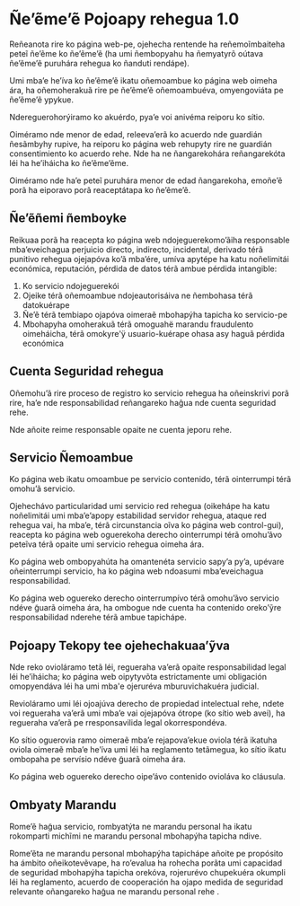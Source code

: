 # Ñe’ẽme’ẽ Pojoapy rehegua 1.0

Reñeanota rire ko página web-pe, ojehecha rentende ha reñemoĩmbaiteha peteĩ ñe’ẽme ko ñe’ẽme’ẽ (ha umi ñembopyahu ha ñemyatyrõ oútava ñe’ẽme’ẽ puruhára rehegua ko ñanduti rendápe).

Umi mba’e he’íva ko ñe’ẽme’ẽ ikatu oñemoambue ko página web oimeha ára, ha oñemoherakuã rire pe ñe’ẽme’ẽ oñemoambuéva, omyengoviáta pe ñe’ẽme’ẽ ypykue.

Ndereguerohorýiramo ko akuérdo, pyaʼe voi anivéma reiporu ko sítio.

Oiméramo nde menor de edad, releeva’erã ko acuerdo nde guardián ñesãmbyhy rupive, ha reiporu ko página web rehupyty rire ne guardián consentimiento ko acuerdo rehe. Nde ha ne ñangarekohára reñangarekóta léi ha he’iháicha ko ñe’ẽme’ẽme.

Oiméramo nde ha’e peteĩ puruhára menor de edad ñangarekoha, emoñe’ẽ porã ha eiporavo porã reaceptátapa ko ñe’ẽme’ẽ.

## Ñe’ẽñemi ñemboyke

Reikuaa porã ha reacepta ko página web ndojeguerekomo’ãiha responsable mba’eveichagua perjuicio directo, indirecto, incidental, derivado térã punitivo rehegua ojejapóva ko’ã mba’ére, umíva apytépe ha katu noñelimitái económica, reputación, pérdida de datos térã ambue pérdida intangible:

1. Ko servicio ndojeguerekói
1. Ojeike térã oñemoambue ndojeautorisáiva ne ñembohasa térã datokuérape
1. Ñe’ẽ térã tembiapo ojapóva oimeraẽ mbohapýha tapicha ko servicio-pe
1. Mbohapyha omoherakuã térã omoguahë marandu fraudulento oimeháicha, térã omokyre'ÿ usuario-kuérape ohasa asy haguã pérdida económica

## Cuenta Seguridad rehegua

Oñemohu’ã rire proceso de registro ko servicio rehegua ha oñeinskrivi porã rire, ha’e nde responsabilidad reñangareko haĝua nde cuenta seguridad rehe.

Nde añoite reime responsable opaite ne cuenta jeporu rehe.

## Servicio Ñemoambue

Ko página web ikatu omoambue pe servicio contenido, térã ointerrumpi térã omohu’ã servicio.

Ojehechávo particularidad umi servicio red rehegua (oikehápe ha katu noñelimitái umi mba’e’apopy estabilidad servidor rehegua, ataque red rehegua vai, ha mba’e, térã circunstancia oĩva ko página web control-gui), reacepta ko página web oguerekoha derecho ointerrumpi térã omohu’ãvo peteĩva térã opaite umi servicio rehegua oimeha ára.

Ko página web ombopyahúta ha omantenéta servicio sapy’a py’a, upévare oñeinterrumpi servicio, ha ko página web ndoasumi mba’eveichagua responsabilidad.

Ko página web oguereko derecho ointerrumpívo térã omohu’ãvo servicio ndéve g̃uarã oimeha ára, ha ombogue nde cuenta ha contenido oreko’ỹre responsabilidad nderehe térã ambue tapichápe.

## Pojoapy Tekopy tee ojehechakuaa’ỹva

Nde reko ovioláramo tetã léi, regueraha va’erã opaite responsabilidad legal léi he’iháicha; ko página web oipytyvõta estrictamente umi obligación omopyendáva léi ha umi mba'e ojeruréva mburuvichakuéra judicial.

Revioláramo umi léi ojoajúva derecho de propiedad intelectual rehe, ndete voi regueraha vaʼerã umi mbaʼe vai ojejapóva ótrope (ko sítio web avei), ha regueraha vaʼerã pe rresponsavilida legal okorrespondéva.

Ko sítio oguerovia ramo oimeraẽ mbaʼe rejapovaʼekue oviola térã ikatuha oviola oimeraẽ mbaʼe heʼíva umi léi ha reglamento tetãmegua, ko sítio ikatu ombopaha pe servísio ndéve g̃uarã oimeha ára.

Ko página web oguereko derecho oipe’ávo contenido ovioláva ko cláusula.

## Ombyaty Marandu

Rome’ẽ hag̃ua servicio, rombyatýta ne marandu personal ha ikatu rokomparti michĩmi ne marandu personal mbohapýha tapicha ndive.

Rome’ẽta ne marandu personal mbohapýha tapichápe añoite pe propósito ha ámbito oñeikotevẽvape, ha ro’evalua ha rohecha porãta umi capacidad de seguridad mbohapýha tapicha orekóva, rojerurévo chupekuéra okumpli léi ha reglamento, acuerdo de cooperación ha ojapo medida de seguridad relevante oñangareko hag̃ua ne marandu personal rehe .
